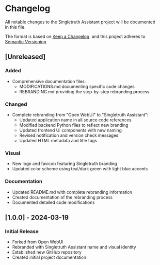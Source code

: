 # Changelog

All notable changes to the Singletruth Assistant project will be documented in this file.

The format is based on [Keep a Changelog](https://keepachangelog.com/en/1.0.0/),
and this project adheres to [Semantic Versioning](https://semver.org/spec/v2.0.0.html).

## [Unreleased]

### Added
- Comprehensive documentation files:
  - MODIFICATIONS.md documenting specific code changes
  - REBRANDING.md providing the step-by-step rebranding process

### Changed
- Complete rebranding from "Open WebUI" to "Singletruth Assistant":
  - Updated application name in all source code references
  - Modified backend Python files to reflect new branding
  - Updated frontend UI components with new naming
  - Revised notification and version check messages
  - Updated HTML metadata and title tags

### Visual
- New logo and favicon featuring Singletruth branding
- Updated color scheme using teal/dark green with light blue accents

### Documentation
- Updated README.md with complete rebranding information
- Created documentation of the rebranding process
- Documented detailed code modifications

## [1.0.0] - 2024-03-19

### Initial Release
- Forked from Open WebUI
- Rebranded with Singletruth Assistant name and visual identity
- Established new GitHub repository
- Created initial project documentation
